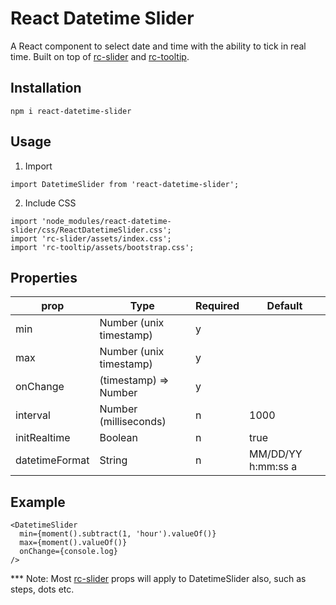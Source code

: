 # React Datetime Slider

A React component to select date and time with the ability to tick in real time.
Built on top of [rc-slider](https://www.npmjs.com/package/rc-slider) and [rc-tooltip](https://www.npmjs.com/package/rc-tooltip).

## Installation

```npm i react-datetime-slider```

## Usage

1. Import

```
import DatetimeSlider from 'react-datetime-slider';
```

2. Include CSS

```
import 'node_modules/react-datetime-slider/css/ReactDatetimeSlider.css';
import 'rc-slider/assets/index.css';
import 'rc-tooltip/assets/bootstrap.css';
```

## Properties

| prop           | Type                    | Required | Default             |
|----------------|-------------------------|----------|---------------------|
| min            | Number (unix timestamp) | y        |                     |
| max            | Number (unix timestamp) | y        |                     |
| onChange       | (timestamp) => Number   | y        |                     |
| interval       | Number (milliseconds)   | n        | 1000                |
| initRealtime   | Boolean                 | n        | true                |
| datetimeFormat | String                  | n        | MM/DD/YY h:mm:ss a  |

## Example

```
<DatetimeSlider
  min={moment().subtract(1, 'hour').valueOf()}
  max={moment().valueOf()}
  onChange={console.log}
/>
```
*** Note: Most [rc-slider](https://www.npmjs.com/package/rc-slider) props will apply to DatetimeSlider also, such as steps, dots etc.
